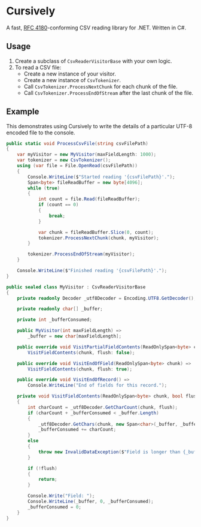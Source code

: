 # Cursively
A fast, [RFC 4180](https://tools.ietf.org/html/rfc4180)-conforming CSV reading library for .NET.  Written in C#.

## Usage
1. Create a subclass of `CsvReaderVisitorBase` with your own logic.
1. To read a CSV file:
    - Create a new instance of your visitor.
    - Create a new instance of `CsvTokenizer`.
    - Call `CsvTokenizer.ProcessNextChunk` for each chunk of the file.
    - Call `CsvTokenizer.ProcessEndOfStream` after the last chunk of the file.

## Example
This demonstrates using Cursively to write the details of a particular UTF-8 encoded file to the console.

```csharp
public static void ProcessCsvFile(string csvFilePath)
{
    var myVisitor = new MyVisitor(maxFieldLength: 1000);
    var tokenizer = new CsvTokenizer();
    using (var file = File.OpenRead(csvFilePath))
    {
        Console.WriteLine($"Started reading '{csvFilePath}'.");
        Span<byte> fileReadBuffer = new byte[4096];
        while (true)
        {
            int count = file.Read(fileReadBuffer);
            if (count == 0)
            {
                break;
            }

            var chunk = fileReadBuffer.Slice(0, count);
            tokenizer.ProcessNextChunk(chunk, myVisitor);
        }

        tokenizer.ProcessEndOfStream(myVisitor);
    }

    Console.WriteLine($"Finished reading '{csvFilePath}'.");
}

public sealed class MyVisitor : CsvReaderVisitorBase
{
    private readonly Decoder _utf8Decoder = Encoding.UTF8.GetDecoder();

    private readonly char[] _buffer;

    private int _bufferConsumed;

    public MyVisitor(int maxFieldLength) =>
        _buffer = new char[maxFieldLength];

    public override void VisitPartialFieldContents(ReadOnlySpan<byte> chunk) =>
        VisitFieldContents(chunk, flush: false);

    public override void VisitEndOfField(ReadOnlySpan<byte> chunk) =>
        VisitFieldContents(chunk, flush: true);

    public override void VisitEndOfRecord() =>
        Console.WriteLine("End of fields for this record.");

    private void VisitFieldContents(ReadOnlySpan<byte> chunk, bool flush)
    {
        int charCount = _utf8Decoder.GetCharCount(chunk, flush);
        if (charCount + _bufferConsumed < _buffer.Length)
        {
            _utf8Decoder.GetChars(chunk, new Span<char>(_buffer, _bufferConsumed, charCount), flush);
            _bufferConsumed += charCount;
        }
        else
        {
            throw new InvalidDataException($"Field is longer than {_buffer.Length} characters.");
        }

        if (!flush)
        {
            return;
        }

        Console.Write("Field: ");
        Console.WriteLine(_buffer, 0, _bufferConsumed);
        _bufferConsumed = 0;
    }
}
```
